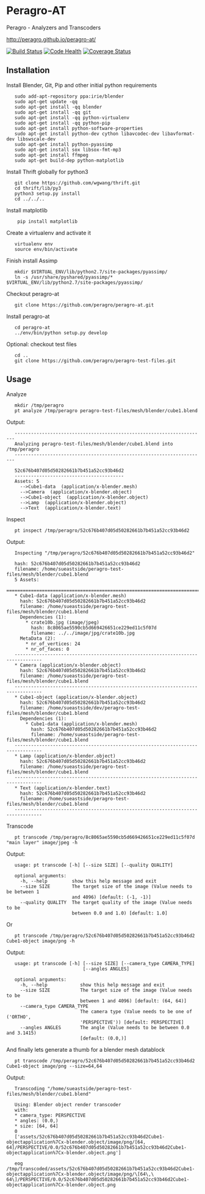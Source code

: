 Peragro-AT
====
Peragro - Analyzers and Transcoders


http://peragro.github.io/peragro-at/


[![Build Status](https://api.travis-ci.org/peragro/peragro-at.png)](https://travis-ci.org/sueastside/peragro-at)
[![Code Health](https://landscape.io/github/peragro/peragro-at/master/landscape.png)](https://landscape.io/github/peragro/peragro-at/master)
[![Coverage Status](https://coveralls.io/repos/peragro/peragro-at/badge.svg?branch=master)](https://coveralls.io/r/peragro/peragro-at?branch=master)


Installation
-----
Install Blender, Git, Pip and other initial python requirements
 ```
    sudo add-apt-repository ppa:irie/blender
    sudo apt-get update -qq
    sudo apt-get install -qq blender
    sudo apt-get install -qq git
    sudo apt-get install -qq python-virtualenv
    sudo apt-get install -qq python-pip
    sudo apt-get install python-software-properties
    sudo apt-get install python-dev cython libavcodec-dev libavformat-dev libswscale-dev
    sudo apt-get install python-pyassimp
    sudo apt-get install sox libsox-fmt-mp3
    sudo apt-get install ffmpeg
    sudo apt-get build-dep python-matplotlib
 ```

Install Thrift globally for python3
 ```
    git clone https://github.com/wgwang/thrift.git
    cd thrift/lib/py3
    python3 setup.py install
    cd ../../..
 ```

Install matplotlib
```
    pip install matplotlib
```

Create a virtualenv and activate it
 ```
    virtualenv env
    source env/bin/activate
 ```

 Finish install Assimp
 ```
    mkdir $VIRTUAL_ENV/lib/python2.7/site-packages/pyassimp/
    ln -s /usr/share/pyshared/pyassimp/* $VIRTUAL_ENV/lib/python2.7/site-packages/pyassimp/
 ```

Checkout peragro-at
 ```
    git clone https://github.com/peragro/peragro-at.git
 ```

Install peragro-at
 ```
    cd peragro-at
    ../env/bin/python setup.py develop
 ```

Optional: checkout test files
 ```
    cd ..
    git clone https://github.com/peragro/peragro-test-files.git
 ```

Usage
-----
Analyze
 ```
    mkdir /tmp/peragro
    pt analyze /tmp/peragro peragro-test-files/mesh/blender/cube1.blend
 ```
  Output:
 ```
    ----------------------------------------------------------------------
    Analyzing peragro-test-files/mesh/blender/cube1.blend into /tmp/peragro
    ----------------------------------------------------------------------

    52c676b407d05d50282661b7b451a52cc93b46d2
    ----------------------------------------
    Assets: 5
      -->Cube1-data  (application/x-blender.mesh)
      -->Camera  (application/x-blender.object)
      -->Cube1-object  (application/x-blender.object)
      -->Lamp  (application/x-blender.object)
      -->Text  (application/x-blender.text)
 ```

Inspect
 ```
    pt inspect /tmp/peragro/52c676b407d05d50282661b7b451a52cc93b46d2
 ```
  Output:
 ```
    Inspecting "/tmp/peragro/52c676b407d05d50282661b7b451a52cc93b46d2"

    hash: 52c676b407d05d50282661b7b451a52cc93b46d2
    filename: /home/sueastside/peragro-test-files/mesh/blender/cube1.blend
    5 Assets:
    ================================================================================
    * Cube1-data (application/x-blender.mesh)
      hash: 52c676b407d05d50282661b7b451a52cc93b46d2
      filename: /home/sueastside/peragro-test-files/mesh/blender/cube1.blend
      Dependencies (1):
        * crate10b.jpg (image/jpeg)
          hash: 8c8065ae5590cb5d669426651ce229ed11c5f07d
          filename: ../../image/jpg/crate10b.jpg
      MetaData (2):
        * nr_of_vertices: 24
        * nr_of_faces: 0
    --------------------------------------------------------------------------------
    * Camera (application/x-blender.object)
      hash: 52c676b407d05d50282661b7b451a52cc93b46d2
      filename: /home/sueastside/peragro-test-files/mesh/blender/cube1.blend
    --------------------------------------------------------------------------------
    * Cube1-object (application/x-blender.object)
      hash: 52c676b407d05d50282661b7b451a52cc93b46d2
      filename: /home/sueastside/dev/peragro-test-files/mesh/blender/cube1.blend
      Dependencies (1):
        * Cube1-data (application/x-blender.mesh)
          hash: 52c676b407d05d50282661b7b451a52cc93b46d2
          filename: /home/sueastside/peragro-test-files/mesh/blender/cube1.blend
    --------------------------------------------------------------------------------
    * Lamp (application/x-blender.object)
      hash: 52c676b407d05d50282661b7b451a52cc93b46d2
      filename: /home/sueastside/peragro-test-files/mesh/blender/cube1.blend
    --------------------------------------------------------------------------------
    * Text (application/x-blender.text)
      hash: 52c676b407d05d50282661b7b451a52cc93b46d2
      filename: /home/sueastside/peragro-test-files/mesh/blender/cube1.blend
    --------------------------------------------------------------------------------
 ```

Transcode
 ```
    pt transcode /tmp/peragro/8c8065ae5590cb5d669426651ce229ed11c5f07d "main layer" image/jpeg -h
 ```
  Output:
 ```
    usage: pt transcode [-h] [--size SIZE] [--quality QUALITY]

    optional arguments:
      -h, --help         show this help message and exit
      --size SIZE        The target size of the image (Value needs to be between 1
                         and 4096) [default: (-1, -1)]
      --quality QUALITY  The target quality of the image (Value needs to be
                         between 0.0 and 1.0) [default: 1.0]
 ```

Or
 ```
    pt transcode /tmp/peragro/52c676b407d05d50282661b7b451a52cc93b46d2 Cube1-object image/png -h
 ```
  Output:
 ```
    usage: pt transcode [-h] [--size SIZE] [--camera_type CAMERA_TYPE]
                             [--angles ANGLES]

    optional arguments:
      -h, --help            show this help message and exit
      --size SIZE           The target size of the image (Value needs to be
                            between 1 and 4096) [default: (64, 64)]
      --camera_type CAMERA_TYPE
                            The camera type (Value needs to be one of ('ORTHO',
                            'PERSPECTIVE')) [default: PERSPECTIVE]
      --angles ANGLES       The angle (Value needs to be between 0.0 and 3.1415)
                            [default: (0.0,)]
 ```

And finally lets generate a thumb for a blender mesh datablock
 ```
    pt transcode /tmp/peragro/52c676b407d05d50282661b7b451a52cc93b46d2 Cube1-object image/png --size=64,64
 ```
  Output:
 ```
    Transcoding "/home/sueastside/peragro-test-files/mesh/blender/cube1.blend"

    Using: Blender object render transcoder
    with:
    * camera_type: PERSPECTIVE
    * angles: (0.0,)
    * size: [64, 64]
    0
    ['assets/52c676b407d05d50282661b7b451a52cc93b46d2Cube1-objectapplication%7Cx-blender.object/image/png/[64, 64]/PERSPECTIVE/0.0/52c676b407d05d50282661b7b451a52cc93b46d2Cube1-objectapplication%7Cx-blender.object.png']
 ```

 ```
    eog /tmp/transcoded/assets/52c676b407d05d50282661b7b451a52cc93b46d2Cube1-objectapplication%7Cx-blender.object/image/png/\[64\,\ 64\]/PERSPECTIVE/0.0/52c676b407d05d50282661b7b451a52cc93b46d2Cube1-objectapplication%7Cx-blender.object.png
 ```
